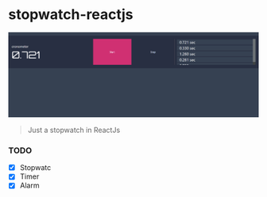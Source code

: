 # stopwatch-reactjs

<img src="https://github.com/dougkusanagi/stopwatch-reactjs/blob/main/screenshot2.png?raw=true" />

> Just a stopwatch in ReactJs

### TODO
- [x] Stopwatc
- [x] Timer
- [x] Alarm

